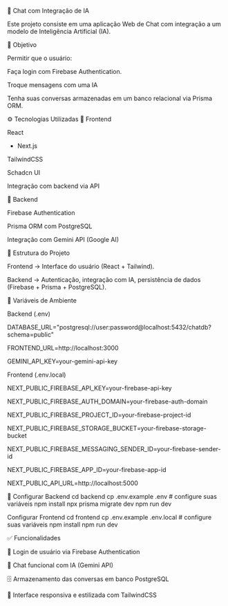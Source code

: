 🧠 Chat com Integração de IA

Este projeto consiste em uma aplicação Web de Chat com integração a um modelo de Inteligência Artificial (IA).

📌 Objetivo

Permitir que o usuário:

Faça login com Firebase Authentication.

Troque mensagens com uma IA

Tenha suas conversas armazenadas em um banco relacional via Prisma ORM.

⚙️ Tecnologias Utilizadas
🔹 Frontend

React
 + Next.js

TailwindCSS

Schadcn UI

Integração com backend via API

🔹 Backend

Firebase Authentication

Prisma ORM
 com PostgreSQL

Integração com Gemini API (Google AI)

📂 Estrutura do Projeto

Frontend → Interface do usuário (React + Tailwind).

Backend → Autenticação, integração com IA, persistência de dados (Firebase + Prisma + PostgreSQL).

🔑 Variáveis de Ambiente

Backend (.env)

DATABASE_URL="postgresql://user:password@localhost:5432/chatdb?schema=public"

FRONTEND_URL=http://localhost:3000

GEMINI_API_KEY=your-gemini-api-key

Frontend (.env.local)

NEXT_PUBLIC_FIREBASE_API_KEY=your-firebase-api-key

NEXT_PUBLIC_FIREBASE_AUTH_DOMAIN=your-firebase-auth-domain

NEXT_PUBLIC_FIREBASE_PROJECT_ID=your-firebase-project-id

NEXT_PUBLIC_FIREBASE_STORAGE_BUCKET=your-firebase-storage-bucket

NEXT_PUBLIC_FIREBASE_MESSAGING_SENDER_ID=your-firebase-sender-id

NEXT_PUBLIC_FIREBASE_APP_ID=your-firebase-app-id

NEXT_PUBLIC_API_URL=http://localhost:5000

🚀 Configurar Backend
cd backend
cp .env.example .env   # configure suas variáveis
npm install
npx prisma migrate dev
npm run dev

Configurar Frontend
cd frontend
cp .env.example .env.local   # configure suas variáveis
npm install
npm run dev

✅ Funcionalidades

🔐 Login de usuário via Firebase Authentication

💬 Chat funcional com IA (Gemini API)

🗄️ Armazenamento das conversas em banco PostgreSQL

🎨 Interface responsiva e estilizada com TailwindCSS
